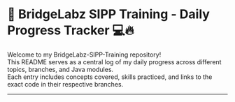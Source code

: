 ﻿# 🧠 BridgeLabz SIPP Training - Daily Progress Tracker 💻🔥

Welcome to my BridgeLabz-SIPP-Training repository!  
This README serves as a central log of my daily progress across different topics, branches, and Java modules.  
Each entry includes concepts covered, skills practiced, and links to the exact code in their respective branches.

---
